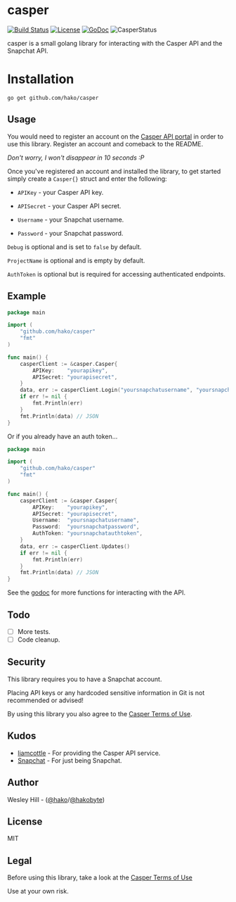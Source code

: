 # casper
[![Build Status](https://img.shields.io/travis/hako/casper/master.svg?style=flat-square)](https://travis-ci.org/hako/casper)
 [![License](http://img.shields.io/badge/license-MIT-blue.svg?style=flat-square)](https://travis-ci.org/hako/casper)
[![GoDoc](https://img.shields.io/badge/go-documentation-blue.svg?style=flat-square)](https://godoc.org/github.com/hako/casper)
![CasperStatus](https://www.mgp25.com/cstatus/status.svg)

casper is a small golang library for interacting with the Casper API and the Snapchat API.

# Installation
`go get github.com/hako/casper`

## Usage

You would need to register an account on the [Casper API portal](http://developers.casper.io/register.php) in order to use this library. Register an account and comeback to the README.

_Don't worry, I won't disappear in 10 seconds :P_

Once you've registered an account and installed the library, to get started simply create a `Casper{}` struct and enter the following:

+ `APIKey` - your Casper API key.

+ `APISecret` - your Casper API secret.

+ `Username` - your Snapchat username.

+ `Password` - your Snapchat password.

`Debug` is optional and is set to `false` by default.

`ProjectName` is optional and is empty by default.

`AuthToken` is optional but is required for accessing authenticated endpoints.

## Example

```go
package main

import (
	"github.com/hako/casper"
	"fmt"
)

func main() {	
	casperClient := &casper.Casper{
        APIKey:    "yourapikey",
        APISecret: "yourapisecret",
	}
	data, err := casperClient.Login("yoursnapchatusername", "yoursnapchatpassword")
	if err != nil {
		fmt.Println(err)
	}
	fmt.Println(data) // JSON
}
```

Or if you already have an auth token...

```go
package main

import (
	"github.com/hako/casper"
	"fmt"
)

func main() {	
	casperClient := &casper.Casper{
        APIKey:    "yourapikey",
        APISecret: "yourapisecret",
        Username:  "yoursnapchatusername",
        Password:  "yoursnapchatpassword",
        AuthToken: "yoursnapchatauthtoken",
	}
	data, err := casperClient.Updates()
	if err != nil {
		fmt.Println(err)
	}
	fmt.Println(data) // JSON
}
```

See the [godoc](https://godoc.org/github.com/hako/casper) for more functions for interacting with the API.
## Todo
- [ ] More tests.
- [ ] Code cleanup.

## Security

This library requires you to have a Snapchat account.

Placing API keys or any hardcoded sensitive information in Git is not recommended or advised!

By using this library you also agree to the [Casper Terms of Use](http://clients.casper.io/terms.php).

## Kudos
+ [liamcottle](http://github.com/liamcottle) - For providing the Casper API service.
+ [Snapchat](http://snapchat.com) - For just being Snapchat.

## Author
Wesley Hill - ([@hako]("github.com/hako")/[@hakobyte]("twitter.com/hakobyte"))

## License
MIT

## Legal
Before using this library, take a look at the [Casper Terms of Use](http://clients.casper.io/terms.php)

Use at your own risk.
